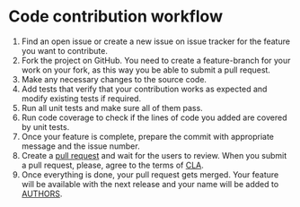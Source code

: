 # Сode contribution workflow
1.	Find an open issue or create a new issue on issue tracker for the feature you want to contribute. 
2.	Fork the project on GitHub. You need to create a feature-branch for your work on your fork, as this way you be able to submit a pull request.
3.	Make any necessary changes to the source code.
4.	Add tests that verify that your contribution works as expected and modify existing tests if required.
5.	Run all unit tests and make sure all of them pass.
6.	Run code coverage to check if the lines of code you added are covered by unit tests.
7.	Once your feature is complete, prepare the commit with appropriate message and the issue number.
8.	Create a [pull request](https://help.github.com/en/github/collaborating-with-issues-and-pull-requests/about-pull-requests) and wait for the users to review. When you submit a pull request, please, agree to the terms of [CLA](https://github.com/KasperskyLab/AdbServer/blob/master/CLA.md).
9.	Once everything is done, your pull request gets merged. Your feature will be available with the next release and your name will be added to [AUTHORS](https://github.com/KasperskyLab/AdbServer/blob/master/AUTHORS.md).

